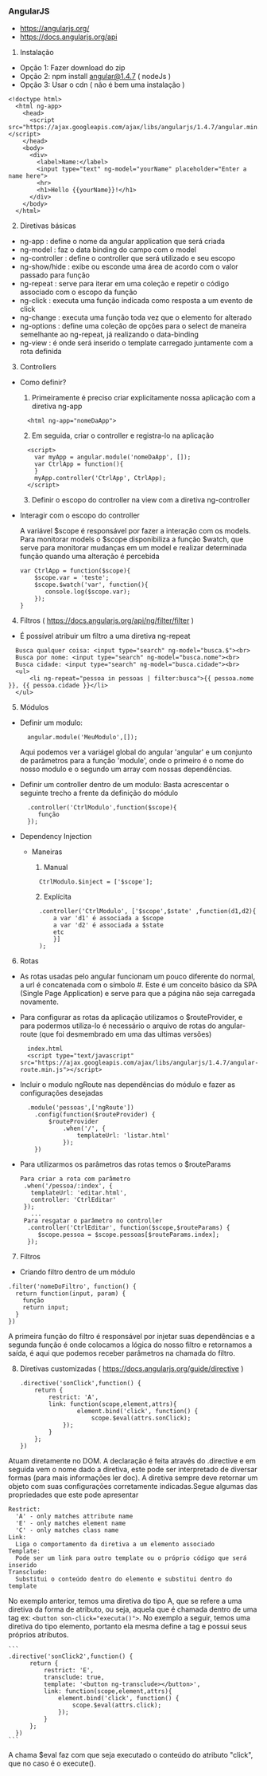 ### AngularJS

- https://angularjs.org/
- https://docs.angularjs.org/api

1. Instalação
  -  Opção 1: Fazer download do zip
  -  Opção 2: npm install angular@1.4.7  ( nodeJs )
  -  Opção 3: Usar o cdn ( não é bem uma instalação )
  
  ```
  <!doctype html>
	<html ng-app>
	  <head>
		<script src="https://ajax.googleapis.com/ajax/libs/angularjs/1.4.7/angular.min.js"></script>
	  </head>
	  <body>
		<div>
		  <label>Name:</label>
		  <input type="text" ng-model="yourName" placeholder="Enter a name here">
		  <hr>
		  <h1>Hello {{yourName}}!</h1>
		</div>
	  </body>
	</html>
  ```
  
2. Diretivas básicas
  - ng-app : define o nome da angular application que será criada
  - ng-model : faz o data binding do campo com o model
  - ng-controller : define o controller que será utilizado e seu escopo
  - ng-show/hide : exibe ou esconde uma área de acordo com o valor passado para função
  - ng-repeat : serve para iterar em uma coleção e repetir o código associado com o escopo da função
  - ng-click : executa uma função indicada como resposta a um evento de click
  - ng-change : executa uma função toda vez que o elemento for alterado
  - ng-options : define uma coleção de opções para o select de maneira semelhante ao ng-repeat, já realizando o data-binding
  - ng-view : é onde será inserido o template carregado juntamente com a rota definida
  
3. Controllers
  - Como definir?
    1. Primeiramente é preciso criar explicitamente nossa aplicação com a diretiva ng-app
    
      ```
        <html ng-app="nomeDaApp">
      ```
    2. Em seguida, criar o controller e registra-lo na aplicação
	
      ```
        <script>
          var myApp = angular.module('nomeDaApp', []);
          var CtrlApp = function(){
          }
          myApp.controller('CtrlApp', CtrlApp);
        </script>
      ```
    3. Definir o escopo do controller na view com a diretiva ng-controller
	
  - Interagir com o escopo do controller
 
    A variável $scope é responsável por fazer a interação com os models. Para monitorar models o $scope disponibiliza a função $watch, que serve para monitorar mudanças em um model e realizar determinada função quando uma alteração é percebida
      
      ```
      var CtrlApp = function($scope){
          $scope.var = 'teste';
          $scope.$watch('var', function(){
             console.log($scope.var);
          });
      }
      ```

4. Filtros ( https://docs.angularjs.org/api/ng/filter/filter )
  - É possível atribuir um filtro a uma diretiva ng-repeat  
    
  ```
    Busca qualquer coisa: <input type="search" ng-model="busca.$"><br>
    Busca por nome: <input type="search" ng-model="busca.nome"><br>
    Busca cidade: <input type="search" ng-model="busca.cidade"><br>
    <ul>
        <li ng-repeat="pessoa in pessoas | filter:busca">{{ pessoa.nome }}, {{ pessoa.cidade }}</li>
    </ul>
  ```
 
5. Módulos
  - Definir um modulo:
  
    ```
      angular.module('MeuModulo',[]);
    ```  
    Aqui podemos ver a variágel global do angular 'angular' e um conjunto de parâmetros para a função 
    'module', onde o primeiro é o nome do nosso modulo e o segundo um array com nossas dependências.
  - Definir um controller dentro de um modulo:
    Basta acrescentar o seguinte trecho a frente da definição do módulo
    
      ```
        .controller('CtrlModulo',function($scope){
           função
        });
      ```
  - Dependency Injection
    - Maneiras
      1. Manual
      
        ```
          CtrlModulo.$inject = ['$scope'];
        ```
      2. Explícita
      
        ```
          .controller('CtrlModulo', ['$scope',$state' ,function(d1,d2){
              a var 'd1' é associada a $scope
              a var 'd2' é associada a $state
              etc
              }]
          );
        ```

6. Rotas
  - As rotas usadas pelo angular funcionam um pouco diferente do normal, a url é concatenada com o símbolo #.
  Este é um conceito básico da SPA (Single Page Application) e serve para que a página não seja carregada novamente.
  - Para configurar as rotas da aplicação utilizamos o $routeProvider, e para podermos utiliza-lo é necessário
  o arquivo de rotas do angular-route (que foi desmembrado em uma das ultimas versões)
  
    ```
      index.html
      <script type="text/javascript" src="https://ajax.googleapis.com/ajax/libs/angularjs/1.4.7/angular-route.min.js"></script>
    ```
  - Incluir o modulo ngRoute nas dependências do módulo e fazer as configurações desejadas
          
    ```
      .module('pessoas',['ngRoute'])
        .config(function($routeProvider) {
            $routeProvider
                .when('/', {
                    templateUrl: 'listar.html'
                });
        })
    ```
  - Para utilizarmos os parâmetros das rotas temos o $routeParams
  
    ```
    Para criar a rota com parâmetro
     .when('/pessoa/:index', {
       templateUrl: 'editar.html',
       controller: 'CtrlEditar'
     });
       ...
     Para resgatar o parâmetro no controller
      .controller('CtrlEditar', function($scope,$routeParams) {
         $scope.pessoa = $scope.pessoas[$routeParams.index];
      });
    ```
    
7. Filtros
  - Criando filtro dentro de um módulo
  
  ```
  .filter('nomeDoFiltro', function() {
    return function(input, param) {
      função
      return input;
    }
  })
  ```
  
  A primeira função do filtro é responsável por injetar suas dependências e a segunda função é onde colocamos
  a lógica do nosso filtro e retornamos a saída, é aqui que podemos receber parâmetros na chamada do filtro.

8. Diretivas customizadas ( https://docs.angularjs.org/guide/directive )
 
    ```
    .directive('sonClick',function() {
        return {
            restrict: 'A',
            link: function(scope,element,attrs){
	                element.bind('click', function() {
	                    scope.$eval(attrs.sonClick);
	    		});
    		}
        };
    })
    ```
  Atuam diretamente no DOM. A declaração é feita através do .directive e em seguida vem o nome dado a diretiva, este pode ser interpretado de diversar formas (para mais informações ler doc). A diretiva sempre deve retornar um objeto com suas configurações corretamente indicadas.Segue algumas das propriedades que este pode apresentar
  
  ```
  Restrict:
    'A' - only matches attribute name
    'E' - only matches element name
    'C' - only matches class name
  Link:
    Liga o comportamento da diretiva a um elemento associado
  Template:
    Pode ser um link para outro template ou o próprio código que será inserido
  Transclude:
    Substitui o conteúdo dentro do elemento e substitui dentro do template
  ```
  
  No exemplo anterior, temos uma diretiva do tipo A, que se refere a uma diretiva da forma de atributo, ou seja,
  aquela que é chamada dentro de uma tag ex: ```<button son-click="executa()">```. No exemplo a seguir, temos uma diretiva
  do tipo elemento, portanto ela mesma define a tag <son-click2 click="executa()"> e possui seus próprios atributos.
  
    ```
    .directive('sonClick2',function() {
          return {
              restrict: 'E',
              transclude: true,
              template: '<button ng-transclude></button>',
              link: function(scope,element,attrs){
                  element.bind('click', function() {
                      scope.$eval(attrs.click);
                  });
              }
          };
      })
    ```
  A chama $eval faz com que seja executado o conteúdo do atributo "click", que no caso é o execute().
  